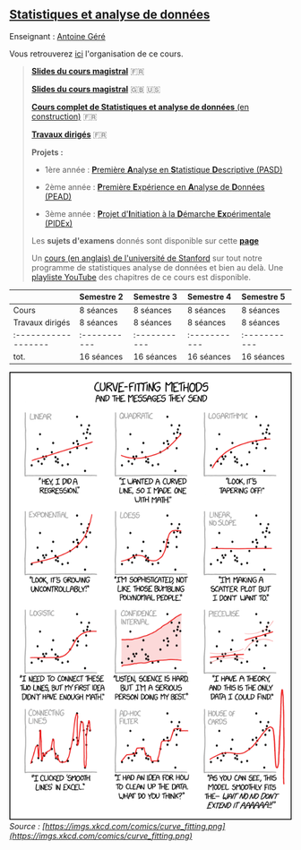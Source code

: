## [Statistiques et analyse de données](./sTa7.md)

Enseignant : [Antoine Géré](mailto:a.gere@istom.fr)

Vous retrouverez [ici](sTa7/orga.md) l'organisation de ce cours.

> [**Slides du cours magistral**](sTa7/Slides/slides_fr.html) &#x1f1eb;&#x1f1f7;
>
> [**Slides du cours magistral**](sTa7/Slides/slides_en.html) &#x1f1ec;&#x1f1e7; &#x1f1fa;&#x1f1f8;
>
> [**Cours complet de Statistiques et analyse de données** (en construction)](sTa7/LectureStat/index.html) &#x1f1eb;&#x1f1f7;
>
> [**Travaux dirigés**](sTa7/poly_td.pdf) &#x1f1eb;&#x1f1f7;
>
> **Projets :**
>
> - 1ère année : [**P**remière **A**nalyse en **S**tatistique **D**escriptive (PASD)](./sTa7/PASD/PASD.html) 
>
> - 2ème année : [**P**remière **E**xpérience en **A**nalyse de **D**onnées (PEAD)](./sTa7/PEAD/PEAD.html)
>
> - 3ème année : [**P**rojet d'**I**nitiation à la **D**émarche **Ex**périmentale (PIDEx)](./sTa7/PIDEx/PIDEx.html)
>
> Les **sujets d'examens** donnés sont disponible sur cette [**page**](./sTa7/examens.md/)
>
> Un [cours (en anglais) de l'université de Stanford](https://www.statlearning.com/) sur tout notre programme de statistiques analyse de données et bien au delà. Une [playliste YouTube](https://youtube.com/playlist?list=PLoROMvodv4rOzrYsAxzQyHb8n_RWNuS1e&feature=shared) des chapitres de ce cours est disponible.
>

|                   | Semestre 2 | Semestre 3 | Semestre 4 | Semestre 5 |
|:------------------|:-----------|:-----------|:-----------|:-----------|
| Cours             | 8 séances  | 8 séances  | 8 séances  | 8 séances  |
| Travaux dirigés   | 8 séances  | 8 séances  | 8 séances  | 8 séances  |
|:------------------|:-----------|:-----------|:-----------|:-----------|
| tot.              | 16 séances | 16 séances | 16 séances | 16 séances |

![image](./img/curve_fitting.png)  
_Source : [https://imgs.xkcd.com/comics/curve_fitting.png](https://imgs.xkcd.com/comics/curve_fitting.png)_
